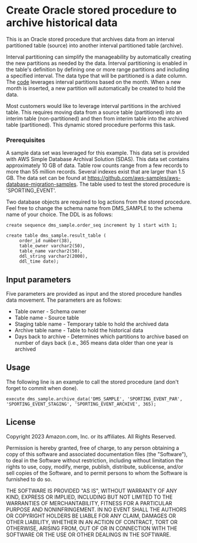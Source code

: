 # Create Oracle stored procedure to archive historical data

This is an Oracle stored procedure that archives data from an interval partitioned table (source) into another interval partitioned table (archive).  

Interval partitioning can simplify the manageability by automatically creating the new partitions as needed by the data.  Interval partitioning is enabled in the table's definition by defining one or more range partitions and including a specified interval.  The data type that will be partitioned is a date column.  The <a href="https://github.com/mavinson/archive-oracle-data/blob/main/archive_data_proc.sql">code</a> leverages interval partitions based on the month.  When a new month is inserted, a new partition will automatically be created to hold the data.  

Most customers would like to leverage interval partitions in the archived table.  This requires moving data from a source table (partitioned) into an interim table (non-partitioned) and then from interim table into the archived table (partitioned).  This dynamic stored procedure performs this task. 

### Prerequisites

A sample data set was leveraged for this example.  This data set is provided with AWS Simple Database Archival Solution (SDAS).  This data set contains approximately 10 GB of data. Table row counts range from a few records to more than 55 million records. Several indexes exist that are larger than 1.5 GB. The data set can be found at https://github.com/aws-samples/aws-database-migration-samples.  The table used to test the stored procedure is 'SPORTING_EVENT'.


Two database objects are required to log actions from the stored procedure.  Feel free to change the schema name from DMS_SAMPLE to the schema name of your choice.  The DDL is as follows:

```
create sequence dms_sample.order_seq increment by 1 start with 1;
```

```
create table dms_sample.result_table (
     order_id number(38),
     table_owner varchar2(50),
     table_name varchar2(50),
     ddl_string varchar2(2000),
     ddl_time date);
```

## Input parameters

Five parameters are provided as input and the stored procedure handles data movement. The parameters are as follows:

<ul style=“list-style-type:square”>

<li>Table owner - Schema owner</li>
<li>Table name - Source table</li>
<li>Staging table name - Temporary table to hold the archived data</li>
<li>Archive table name - Table to hold the historical data</li>
<li>Days back to archive - Determines which partitions to archive based on number of days back (i.e., 365 means data older than one year is archived</li>
</ul>
 
## Usage

The following line is an example to call the stored procedure (and don't forget to commit when done).

```
execute dms_sample.archive_data('DMS_SAMPLE', 'SPORTING_EVENT_PAR', 'SPORTING_EVENT_STAGING', 'SPORTING_EVENT_ARCHIVE', 365);
```


## License
Copyright 2023 Amazon.com, Inc. or its affiliates. All Rights Reserved.

Permission is hereby granted, free of charge, to any person obtaining a copy of this
software and associated documentation files (the "Software"), to deal in the Software
without restriction, including without limitation the rights to use, copy, modify,
merge, publish, distribute, sublicense, and/or sell copies of the Software, and to
permit persons to whom the Software is furnished to do so.

THE SOFTWARE IS PROVIDED "AS IS", WITHOUT WARRANTY OF ANY KIND, EXPRESS OR IMPLIED,
INCLUDING BUT NOT LIMITED TO THE WARRANTIES OF MERCHANTABILITY, FITNESS FOR A
PARTICULAR PURPOSE AND NONINFRINGEMENT. IN NO EVENT SHALL THE AUTHORS OR COPYRIGHT
HOLDERS BE LIABLE FOR ANY CLAIM, DAMAGES OR OTHER LIABILITY, WHETHER IN AN ACTION
OF CONTRACT, TORT OR OTHERWISE, ARISING FROM, OUT OF OR IN CONNECTION WITH THE
SOFTWARE OR THE USE OR OTHER DEALINGS IN THE SOFTWARE.
